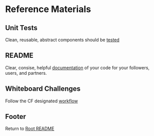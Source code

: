 # Reference Materials

## Unit Tests

Clean, reusable, abstract components should be [tested](https://codefellows.github.io/common_curriculum/data_structures_and_algorithms/Challenge_Testing)

## README

Clear, consise, helpful [documentation](https://codefellows.github.io/common_curriculum/data_structures_and_algorithms/Challenge_Documentation) of your code for your followers, users, and partners.

## Whiteboard Challenges

Follow the CF designated [workflow](https://codefellows.github.io/common_curriculum/data_structures_and_algorithms/Whiteboard_Workflow.html)

## Footer

Return to [Root README](../README.html)
